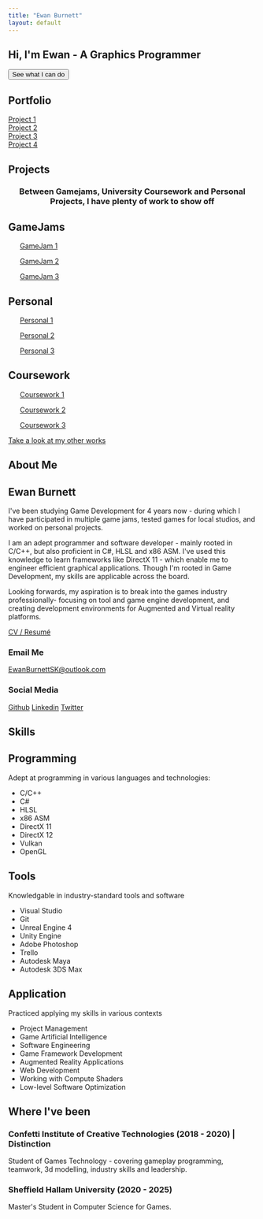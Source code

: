 ```yaml
---
title: "Ewan Burnett"
layout: default
---
```


<html>
    <head>
        <meta charset="UTF-8">
        <meta name = 'viewport' content = 'width = device-width, initial-scale = 1.0'>
        <title>Portfolio</title>
        <link rel = 'stylesheet' href = '/assets/css/stylesheet.css'>
        <link rel="stylesheet" href="/assets/css/flickity.css" media="screen">
        <link rel="stylesheet" href="/assets/css/fullscreen.css" media="screen">
    </head>
    <body>
        <section id = 'home'>
            <div class="pagewrapper">    <!--class = 'main'-->
                <div class = 'sitedemo'>
                    <!--Embed WebGl mini-project here-->
                    <canvas id = 'demoCanvas' width = '1280' height = '720'></canvas>
                    <script src="/assets/script/gl-matrix.js"></script>
                    <script src="/assets/script/sitedemo.js"></script>
                </div>
                <div class = 'tagline'>
                    <h1>Hi, I'm Ewan - A Graphics Programmer</h1>
                    <button class = 'demo' onclick = 'RunDemo()'>See what I can do</button>
                </div>
            </div>
        </section>
        <section id="portfolio">
            <div class = 'pagewrapper'> 
                <h1 class = 'title'>Portfolio</h1>
                <div class="showreel js-flickity" data-flickity='{ "wrapAround": true, "autoPlay":true, "fullscreen":true, "cellselector":".slide" }'>
                    <div class="slide" id = 'project1'><a href = '#'>Project 1</a></div>
                    <div class="slide" id = 'project2'><a href = '#'>Project 2</a></div>
                    <div class="slide" id = 'project3'><a href = '#'>Project 3</a></div>
                    <div class="slide" id = 'project4'><a href = '#'>Project 4</a></div>
                </div>    
                <div class = 'project'>
                    <h2>Projects</h2>
                    <h3 style = 'text-align: center;'>Between Gamejams, University Coursework and Personal Projects, I have plenty of work to show off </h3>
                    <div class = 'works'>
                        <div>
                            <h2>GameJams</h2>
                            <ul><a href = '#'>GameJam 1</a></ul>
                            <ul><a href = '#'>GameJam 2</a></ul>
                            <ul><a href = '#'>GameJam 3</a></ul>
                        </div>
                        <div>
                            <h2>Personal</h2>
                            <ul><a href = '#'>Personal 1</a></ul>
                            <ul><a href = '#'>Personal 2</a></ul>
                            <ul><a href = '#'>Personal 3</a></ul>
                        </div>
                        <div>
                            <h2>Coursework</h2>
                            <ul><a href = '#'>Coursework 1</a></ul>
                            <ul><a href = '#'>Coursework 2</a></ul>
                            <ul><a href = '#'>Coursework 3</a></ul>
                        </div>
                    </div>
                    <a href = '/projects/'>Take a look at my other works</a>
                </div>            
            </div>
        </section>
       <section id = "details">
       <div class = 'pagewrapper'>
            <h1 class = 'title'>About Me</h1>
            <div class = 'about'>
                    <div class = 'promoimage'></div>
                    <div id = 'intro'>
                        <div id = 'summary'>
                            <h2>Ewan Burnett</h2>
                            <p>I've been studying Game Development for 4 years now - during which I have participated in multiple game jams, tested games for local studios, and worked on personal projects. </p>
                            <p>
                            I am an adept programmer and software developer - mainly rooted in C/C++, but also proficient in C#, HLSL and x86 ASM. I've used this knowledge to learn frameworks like DirectX 11 - which enable me to engineer efficient graphical applications. Though I'm rooted in Game Development, my skills are applicable across the board.
                            </p>
                            <p>
                            Looking forwards, my aspiration is to break into the games industry professionally- focusing on tool and game engine development, and creating development environments for Augmented and Virtual reality platforms. 
                            </p>
                            <a href = '/resources/Ewan Burnett CV 2021 _ 2022.pdf'>CV / Resumé</a>
                        </div>
                        <div class="contact">
                            <div id = 'email'>
                                <h3>Email Me</h3>
                                <a href = 'mailto:ewanburnettsk@outlook.com'>EwanBurnettSK@outlook.com</a>
                            </div>
                            <div id = 'social'>
                                <h3>Social Media</h3>                            
                                    <a href = 'https://github.com/ewanburnett'>Github</a>
                                    <a href = 'https://www.linkedin.com/in/ewanburnettsk'>Linkedin</a>
                                    <a href = 'https://twitter.com/strikerdev_'>Twitter</a>                            
                            </div>
                        </div>
                    </div>
            </div>
           </div>
       </section>
       <section id="skills">
       <div class = 'pagewrapper'>
            <h1 class = 'title'>Skills</h1>
            <div class = 'tech'>
                <div class = 'skill'>
                    <h2>Programming</h2>
                    <p>Adept at programming in various languages and technologies:</p>
                    <ul>
                        <li>C/C++</li>
                        <li>C#</li>
                        <li>HLSL</li>
                        <li>x86 ASM</li>
                        <li>DirectX 11</li>
                        <li>DirectX 12</li>
                        <li>Vulkan</li>
                        <li>OpenGL</li>
                    </ul>
                </div>
                <div class = 'skill'>
                    <h2>Tools</h2>
                    <p>Knowledgable in industry-standard tools and software</p>
                    <ul>
                        <li>Visual Studio</li>
                        <li>Git</li>
                        <li>Unreal Engine 4</li>
                        <li>Unity Engine</li>
                        <li>Adobe Photoshop</li>
                        <li>Trello</li>
                        <li>Autodesk Maya</li>
                        <li>Autodesk 3DS Max</li>
                    </ul>
                </div>
                <div class = 'skill'>
                    <h2>Application</h2>
                    <p>Practiced applying my skills in various contexts</p>
                    <ul>
                        <li>Project Management</li>
                        <li>Game Artificial Intelligence</li>
                        <li>Software Engineering</li>
                        <li>Game Framework Development</li>
                        <li>Augmented Reality Applications</li>
                        <li>Web Development</li>
                        <li>Working with Compute Shaders</li>
                        <li>Low-level Software Optimization</li>
                    </ul>
                </div>
            </div>
            <div class = 'timeline'>
            <h2>Where I've been</h2>
                    <div>
                        <h3>Confetti Institute of Creative Technologies (2018 - 2020) | Distinction</h3>
                        <p>Student of Games Technology - covering gameplay programming, teamwork, 3d modelling, industry skills and leadership.</p>
                    </div>
                    <div>
                        <h3>Sheffield Hallam University (2020 - 2025)</h3>
                        <p>Master's Student in Computer Science for Games.</p>
                    </div>
            </div>
        </div>
       </section>
       <script src="/assets/script/flickity.pkgd.min.js"></script>
       <script src="/assets/script/fullscreen.js"></script>
    </body>
</html>

